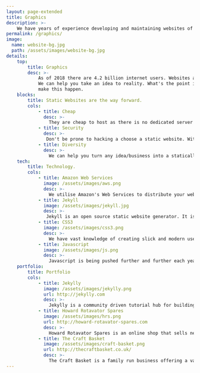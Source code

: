 ```yaml
---
layout: page-extended
title: Graphics
description: >-
    We have years of experience developing and maintaining websites of all kinds. Check out our portfolio and get in touch today!
permalink: /graphics/
image:
  name: website-bg.jpg
  path: /assets/images/website-bg.jpg
details:
    top:
        title: Graphics
        desc: >-
            As of 2018 there are 4.2 billion internet users. Websites are a great way to bring in customers for your business/project. 
            We can help you take an idea to reality. What's the point in waiting around and letting the years pass by? Get in touch today and let's
            make this happen.
    blocks: 
        title: Static Websites are the way forward.
        cols: 
            - title: Cheap
              desc: >-
                They are cheap to host as there is no dedicated server for your website and are instead distributed in the cloud so wherever you are in the world you get equal access. 
            - title: Security
              desc: >-
               Don't be prone to hacking a choose a static website. With a static website you don't need to worry hackers taking down your website as there is nothing to take down. If your website goes down so has millions of others!
            - title: Diversity
              desc: >-
                We can help you turn any idea/business into a statically hosted website. Whether it's an online shop, blog or social network - we've got you covered.
    tech: 
        title: Technology.
        cols: 
            - title: Amazon Web Services
              image: /assets/images/aws.png
              desc: >-
                We utilise Amazon's Web Services to distribute your website in the cloud. AWS provides a solid and affordable platform to build applications for the web.
            - title: Jekyll
              image: /assets/images/jekyll.jpg
              desc: >-
               Jekyll is an open source static website generator. It is perfect for building advanced static websites and themes which means you can have as much flexiblity as you want.
            - title: CSS3
              image: /assets/images/css3.png
              desc: >-
                We have vast knowledge of creating slick and modern user interfaces for web applications. Do you have something on paper or in your head that you want to transfer to the web? We can help.
            - title: Javascript
              image: /assets/images/js.png
              desc: >- 
                Javascript is being pushed further and further each year with more frameworks using javascript as their core component. We can build your website using Angular, NodeJS or JQuery.
    portfolio:
        title: Portfolio 
        cols:
            - title: Jekylly
              image: /assets/images/jekylly.png
              url: http://jekylly.com
              desc: >-
                Jekylly is a community driven tutorial hub for building Jekyll websites.
            - title: Howard Rotavator Spares
              image: /assets/images/hrs.png
              url: http://howard-rotavator-spares.com
              desc: >-
                Howard Rotavator Spares is an online shop that sells new/used rotavator parts.
            - title: The Craft Basket
              image: /assets/images/craft-basket.png
              url: http://thecraftbasket.co.uk/
              desc: >-
                The Craft Basket is a family run business offering a variety of knitting/sewing products and more.
---
```

